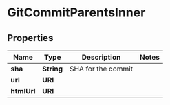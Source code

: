 

# GitCommitParentsInner


## Properties

| Name | Type | Description | Notes |
|------------ | ------------- | ------------- | -------------|
|**sha** | **String** | SHA for the commit |  |
|**url** | **URI** |  |  |
|**htmlUrl** | **URI** |  |  |




